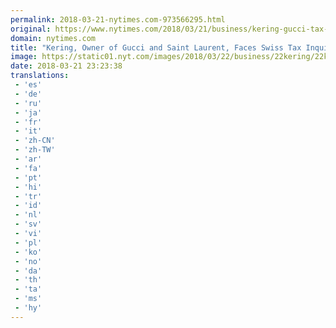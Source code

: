 ```yaml
---
permalink: 2018-03-21-nytimes.com-973566295.html
original: https://www.nytimes.com/2018/03/21/business/kering-gucci-tax-investigation.html?partner=rss&amp;emc=rss
domain: nytimes.com
title: "Kering, Owner of Gucci and Saint Laurent, Faces Swiss Tax Inquiry"
image: https://static01.nyt.com/images/2018/03/22/business/22kering/22kering-mediumThreeByTwo440.jpg
date: 2018-03-21 23:23:38
translations: 
 - 'es'
 - 'de'
 - 'ru'
 - 'ja'
 - 'fr'
 - 'it'
 - 'zh-CN'
 - 'zh-TW'
 - 'ar'
 - 'fa'
 - 'pt'
 - 'hi'
 - 'tr'
 - 'id'
 - 'nl'
 - 'sv'
 - 'vi'
 - 'pl'
 - 'ko'
 - 'no'
 - 'da'
 - 'th'
 - 'ta'
 - 'ms'
 - 'hy'
---
```


